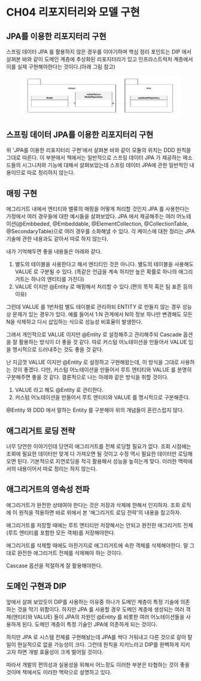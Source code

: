 # CH04 리포지터리와 모델 구현

## JPA를 이용한 리포지터리 구현

스프링 데이터 JPA 를 활용하지 않은 경우를 이야기하며 핵심 정리 포인트는 DIP 에서 살펴본 바와 같이 도메인 계층에 추상화된 리포지터리가 있고 인프라스트럭처 계층에서 이를 실제 구현해야한다는 것이다.(아래 그림 참고)

<figure><img src="../../.gitbook/assets/image (7) (1) (1).png" alt=""><figcaption></figcaption></figure>

## 스프링 데이터 JPA를 이용한 리포지터리 구현

위 'JPA를 이용한 리포지터리 구현'에서 살펴본 바와 같이 모듈의 위치는 DDD 원칙을 그대로 따른다. 이 부분에서 책에서는 일반적으로 스프링 데이터 JPA 가 제공하는 메소드들의 시그니처와 기능에 대해서 살펴보았는데 스프링 데이터 JPA에 관한 일반적인 내용이므로 따로 정리하지 않는다.



## 매핑 구현

애그리거트 내에서 엔티티와 밸류의 매핑을 어떻게 처리할 것인지 JPA 를 사용한다는 가정에서 여러 경우들에 대한 예시들을 살펴보았다. JPA 에서 제공해주는 여러 어노테이션(@Embbeded, @Embeddable, @ElementCollection, @CollectionTable, @SecondaryTable)으로 여러 경우를 소화해낼 수 있다. 각 케이스에 대한 정리는 JPA 기술에 관한 내용과도 같아서 따로 하지 않는다.

내가 기억해두면 좋을 내용들은 아래와 같다.

1. 별도의 테이블을 사용한다고 해서 엔티티인 것은 아니다. 별도의 테이블을 사용해도 VALUE 로 구분될 수 있다. (똑같은 언급을 계속 하지만 높은 확률로 하나의 애그리거트는 하나의 엔티티를 가진다)
2. VALUE 이지만 @Entity 로 매핑해서 처리할 수 있다.(편의 목적 혹은 팀 표준 등의 이유)

그런데 VALUE 를 1번처럼 별도 테이블로 관리하되 ENTITY 로 만들지 않는 경우 성능상 문제가 있는 경우가 있다. 예를 들어서 1:N 관계에서 N의 정보 하나만 변경해도 모든 N을 삭제하고 다시 삽입하는 식으로 성능성 비효율이 발생한다.

그래서 개인적으로 VALUE 이지만 @Entity 로 설정해주고 관리해주되 Cascade 옵션을 잘 활용하는 방식이 더 좋을 것 같다. 따로 커스텀 어노테이션을 만들어서 VALUE 임을 명시적으로 드러내주는 것도 좋을 것 같다.

난 지금껏 VALUE 이지만 @Entity 로 설정하고 구현해왔는데, 이 방식을 그대로 사용하는 것이 좋겠다. 다만, 커스텀 어노테이션을 만들어서 루트 엔티티와 VALUE 를 분명히 구분해주면 좋을 것 같다. 결론적으로 나는 아래와 같은 방식을 취할 것이다.

1. VALUE 라고 해도 @Entity 로 관리한다.
2. 커스텀 어노테이션을 만들어서 루트 엔티티와 VALUE 를 명시적으로 구분해준다.

@Entity 와 DDD 에서 말하는 Entity 를 구분해야 위의 개념들이 혼란스럽지 않다.



## 애그리거트 로딩 전략

너무 당연한 이야기인데 당연히 애그리거트를 전체 로딩할 필요가 없다. 조회 시점에는 조회에 필요한 데이터만 맞게 다 가져오면 될 것이고 수정 역시 필요한 데이터만 로딩해오면 된다. 기본적으로 지연로딩을 적극 활용해서 성능을 높히는게 맞다. 이러한 맥락에서의 내용이어서 따로 정리는 하지 않는다.



## 애그리거트의 영속성 전파

애그리거트가 완전한 상태여야 한다는 것은 저장과 삭제에 한해서 인지하자. 조회 로직에 이 원칙을 적용하면 바로 위에서 본 '애그리거트 로딩 전략'의 내용을 참고하자.

애그리거트를 저장할 때에는 루트 엔티티만 저장해서는 안되고 완전한 애그리거트 전체(루트 엔티티를 포함한 모든 객체)를 저장해야한다.

애그리거트를 삭제할 때에도 마찬가지로 애그리거트에 속한 객체를 삭제해야한다. 말 그대로 완전한 애그리거트 전체를 삭제해야 하는 것이다.

Cascase 옵션을 적절하게 잘 활용해야한다.



## 도메인 구현과 DIP

앞에서 살펴 보았듯이 DIP를 사용하는 이유중 하나가 도메인 계층이 특정 기술에 의존하는 것을 막기 위함이다. 하지만 JPA 를 사용할 경우 도메인 계층에 생성되는 여러 객체(엔티티와 VALUE) 들이 JPA의 자원인 @Entity 를 비롯한 여러 어노테이션들을 사용하게 된다. 도메인 계층이 특정 기술인 JPA에 의존하게 되는 것이다.

하지만 JPA 로 시스템 전체를 구현해놨는데 JPA를 싹다 거둬내고 다른 것으로 갈아 탈 일이 현실적으로 없을 가능성이 크다. 그런데 원칙을 지키느라고 DIP를 완벽하게 지키고자 하면 개발 효율성이 크게 떨어질 것이다.

따라서 개발의 편의성과 실용성을 위해서 어느정도 이러한 부분은 타협하는 것이 좋을 것이며 책에서도 이러한 맥락으로 설명하고 있다.

